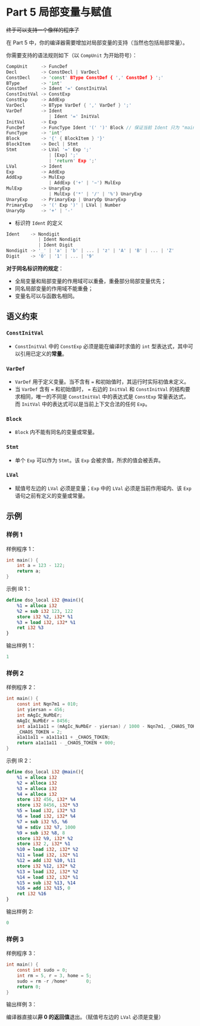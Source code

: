 # Part 5 局部变量与赋值

~~终于可以支持一个像样的程序了~~

在 Part 5 中，你的编译器需要增加对局部变量的支持（当然也包括局部常量）。

你需要支持的语法规则如下（以 `CompUnit` 为开始符号）：

```rust
CompUnit     -> FuncDef
Decl         -> ConstDecl | VarDecl
ConstDecl    -> 'const' BType ConstDef { ',' ConstDef } ';'
BType        -> 'int'
ConstDef     -> Ident '=' ConstInitVal
ConstInitVal -> ConstExp
ConstExp     -> AddExp
VarDecl      -> BType VarDef { ',' VarDef } ';'
VarDef       -> Ident 
                | Ident '=' InitVal
InitVal      -> Exp 
FuncDef      -> FuncType Ident '(' ')' Block // 保证当前 Ident 只为 "main"
FuncType     -> 'int'
Block        -> '{' { BlockItem } '}'
BlockItem    -> Decl | Stmt
Stmt         -> LVal '=' Exp ';' 
                | [Exp] ';'
                | 'return' Exp ';'
LVal         -> Ident
Exp          -> AddExp
AddExp       -> MulExp 
                | AddExp ('+' | '−') MulExp
MulExp       -> UnaryExp
                | MulExp ('*' | '/' | '%') UnaryExp
UnaryExp     -> PrimaryExp | UnaryOp UnaryExp
PrimaryExp   -> '(' Exp ')' | LVal | Number
UnaryOp      -> '+' | '-'
```

- 标识符 `Ident` 的定义

```rust
Ident    -> Nondigit
            | Ident Nondigit
            | Ident Digit
Nondigit -> '_' | 'a' | 'b' | ... | 'z' | 'A' | 'B' | ... | 'Z'
Digit    -> '0' | '1' | ... | '9'
```

**对于同名标识符的规定**：
- 全局变量和局部变量的作用域可以重叠，重叠部分局部变量优先；
- 同名局部变量的作用域不能重叠；
- 变量名可以与函数名相同。

## 语义约束

### `ConstInitVal`

- `ConstInitVal` 中的 `ConstExp` 必须是能在编译时求值的 `int` 型表达式，其中可以引用已定义的**常量**。

### `VarDef`

- `VarDef` 用于定义变量。当不含有 `=` 和初始值时，其运行时实际初值未定义。
- 当 `VarDef` 含有 `=` 和初始值时， `=` 右边的 `InitVal` 和 `ConstInitVal` 的结构要求相同，唯一的不同是 `ConstInitVal` 中的表达式是 `ConstExp` 常量表达式，而 `InitVal` 中的表达式可以是当前上下文合法的任何 `Exp`。

### `Block`

- `Block` 内不能有同名的变量或常量。

### `Stmt`

- 单个 `Exp` 可以作为 `Stmt`。该 `Exp` 会被求值，所求的值会被丢弃。

### `LVal`

- 赋值号左边的 `LVal` 必须是变量；`Exp` 中的 `LVal` 必须是当前作用域内、该 `Exp` 语句之前有定义的变量或常量。

## 示例

### 样例 1

样例程序 1：

```c
int main() {
    int a = 123 - 122;
    return a;
}
```

示例 IR 1：

```llvm
define dso_local i32 @main(){
    %1 = alloca i32
    %2 = sub i32 123, 122
    store i32 %2, i32* %1
    %3 = load i32, i32* %1
    ret i32 %3
}
```

输出样例 1：

```c
1
```

### 样例 2

样例程序 2：

```c
int main() {
    const int Nqn7m1 = 010;
    int yiersan = 456;
    int mAgIc_NuMbEr;
    mAgIc_NuMbEr = 8456;
    int a1a11a11 = (mAgIc_NuMbEr - yiersan) / 1000 - Nqn7m1, _CHAOS_TOKEN;
    _CHAOS_TOKEN = 2;
    a1a11a11 = a1a11a11 + _CHAOS_TOKEN;
    return a1a11a11 - _CHAOS_TOKEN + 000;
}
```

示例 IR 2：

```llvm
define dso_local i32 @main(){
    %1 = alloca i32
    %2 = alloca i32
    %3 = alloca i32
    %4 = alloca i32
    store i32 456, i32* %4
    store i32 8456, i32* %3
    %5 = load i32, i32* %3
    %6 = load i32, i32* %4
    %7 = sub i32 %5, %6
    %8 = sdiv i32 %7, 1000
    %9 = sub i32 %8, 8
    store i32 %9, i32* %2
    store i32 2, i32* %1
    %10 = load i32, i32* %2
    %11 = load i32, i32* %1
    %12 = add i32 %10, %11
    store i32 %12, i32* %2
    %13 = load i32, i32* %2
    %14 = load i32, i32* %1
    %15 = sub i32 %13, %14
    %16 = add i32 %15, 0
    ret i32 %16
}

```

输出样例 2:

```c
0
```

### 样例 3

样例程序 3：

```c
int main() {
    const int sudo = 0;
    int rm = 5, r = 3, home = 5;
    sudo = rm -r /home*       0;
    return 0;
}
```

输出样例 3：

编译器直接以**非 0 的返回值**退出。（赋值号左边的 `LVal` 必须是变量）